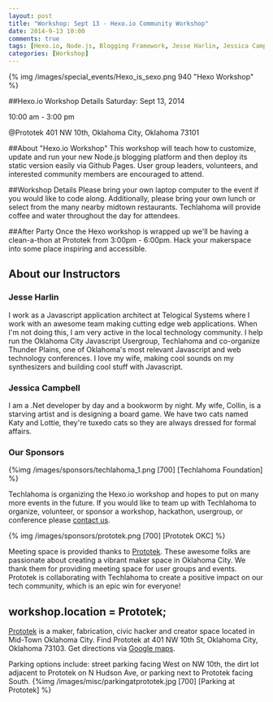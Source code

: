 ```yaml
---
layout: post
title: "Workshop: Sept 13 - Hexo.io Community Workshop"
date: 2014-9-13 10:00
comments: true
tags: [Hexo.io, Node.js, Blogging Framework, Jesse Harlin, Jessica Campbell]
categories: [Workshop]
---
```


{% img  /images/special_events/Hexo_is_sexo.png 940  "Hexo Workshop"  %}

##Hexo.io Workshop Details
Saturday: Sept 13, 2014

10:00 am - 3:00 pm

@Prototek
401 NW 10th,
Oklahoma City, Oklahoma
73101


##About "Hexo.io Workshop"
This workshop will teach how to customize, update and run your new Node.js blogging platform and then deploy its static version easily via Github Pages. User group leaders, volunteers, and interested community members are encouraged to attend. 

<!-- more -->

##Workshop Details
Please bring your own laptop computer to the event if you would like to code along. Additionally, please bring your own lunch or select from the many nearby midtown restaurants. Techlahoma will provide coffee and water throughout the day for attendees.

##After Party 
Once the Hexo workshop is wrapped up we'll be having a clean-a-thon at Prototek from 3:00pm - 6:00pm. Hack your makerspace into some place inspiring and accessible.


## About our Instructors

### Jesse Harlin

I work as a Javascript application architect at Telogical Systems where I work with an awesome team making cutting edge web applications. When I'm not doing this, I am very active in the local technology community. I help run the Oklahoma City Javascript Usergroup, Techlahoma and co-organize Thunder Plains, one of Oklahoma's most relevant Javascript and web technology conferences. 
I love my wife, making cool sounds on my synthesizers and building cool stuff with Javascript.

### Jessica Campbell

I am a .Net developer by day and a bookworm by night. My wife, Collin, is a starving artist and is designing a board game. We have two cats named Katy and Lottie, they're tuxedo cats so they are always dressed for formal affairs.


### Our Sponsors

{%img /images/sponsors/techlahoma_1.png [700] [Techlahoma Foundation] %}

Techlahoma is organizing the Hexo.io workshop and hopes to put on many more events in the future. If you would like to team up with Techlahoma to organize, volunteer, or sponsor a workshop, hackathon, usergroup, or conference please [contact us](mailto:techlahoma@gmail.com).

{% img  /images/sponsors/prototek.png [700] [Prototek OKC] %}

Meeting space is provided thanks to [Prototek](http://www.prototekokc.com). These awesome folks are passionate about creating a vibrant maker space in Oklahoma City. We thank them for providing meeting space for user groups and events. Prototek is collaborating with Techlahoma to create a positive impact on our tech community, which is an epic win for everyone!

## workshop.location = Prototek;

[Prototek](http://prototekokc.com/) is a maker, fabrication, civic hacker and creator space located in Mid-Town Oklahoma City. Find Prototek at 401 NW 10th St, Oklahoma City, Oklahoma 73103. Get directions via [Google maps](https://www.google.com/maps/place/401+NW+10th+St/@35.478527,-97.519417,17z/data=!3m1!4b1!4m2!3m1!1s0x87b21733fd30d655:0xce3a1cd9b95c8415).


Parking options include: street parking facing West on NW 10th, the dirt lot adjacent to Prototek on N Hudson Ave, or parking next to Prototek facing South.
{%img /images/misc/parkingatprototek.jpg [700] [Parking at Prototek] %}


